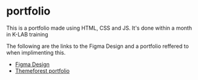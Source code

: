 # portfolio
This is a portfolio made using HTML, CSS and JS. It's done within a month in K-LAB training

The following are the links to the Figma Design and a portfolio reffered to when implimenting this.
- [Figma Design](https://www.figma.com/file/bibjD8ErgKtjeMU4gOQVxb/Portfolio?node-id=2%3A14)
- [Themeforest portfolio](https://marketifythemes.net/html/dizme/index.html)
